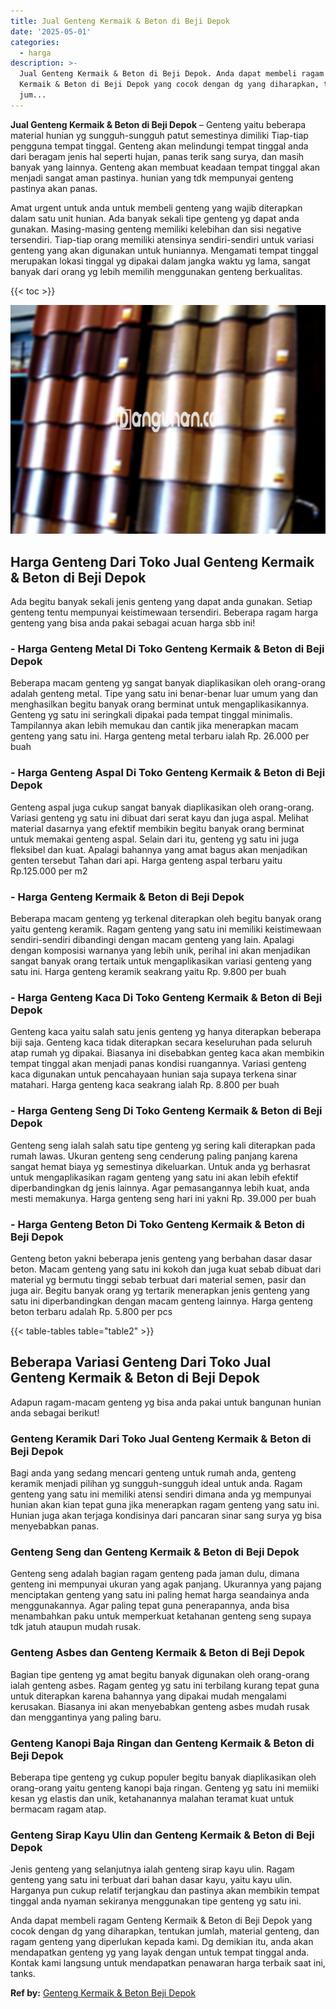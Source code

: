 ```yaml
---
title: Jual Genteng Kermaik & Beton di Beji Depok
date: '2025-05-01'
categories:
  - harga
description: >-
  Jual Genteng Kermaik & Beton di Beji Depok. Anda dapat membeli ragam Genteng
  Kermaik & Beton di Beji Depok yang cocok dengan dg yang diharapkan, tentukan
  jum...
---
```


**Jual Genteng Kermaik & Beton di Beji Depok** – Genteng yaitu beberapa material hunian yg sungguh-sungguh patut semestinya dimiliki Tiap-tiap pengguna tempat tinggal. Genteng akan melindungi tempat tinggal anda dari beragam jenis hal seperti hujan, panas terik sang surya, dan masih banyak yang lainnya. Genteng akan membuat keadaan tempat tinggal akan menjadi sangat aman pastinya. hunian yang tdk mempunyai genteng pastinya akan panas.

Amat urgent untuk anda untuk membeli genteng yang wajib diterapkan dalam satu unit hunian. Ada banyak sekali tipe genteng yg dapat anda gunakan. Masing-masing genteng memiliki kelebihan dan sisi negative tersendiri. Tiap-tiap orang memiliki atensinya sendiri-sendiri untuk variasi genteng yang akan digunakan untuk huniannya. Mengamati tempat tinggal merupakan lokasi tinggal yg dipakai dalam jangka waktu yg lama, sangat banyak dari orang yg lebih memilih menggunakan genteng berkualitas.

{{< toc >}}

![Jual Genteng Kermaik & Beton di Beji Depok](/images/genteng-minimalis-murah14.png)

## Harga Genteng Dari Toko Jual Genteng Kermaik & Beton di Beji Depok

Ada begitu banyak sekali jenis genteng yang dapat anda gunakan. Setiap genteng tentu mempunyai keistimewaan tersendiri. Beberapa ragam harga genteng yang bisa anda pakai sebagai acuan harga sbb ini!

### \- Harga Genteng Metal Di Toko Genteng Kermaik & Beton di Beji Depok

Beberapa macam genteng yg sangat banyak diaplikasikan oleh orang-orang adalah genteng metal. Tipe yang satu ini benar-benar luar umum yang dan menghasilkan begitu banyak orang berminat untuk mengaplikasikannya. Genteng yg satu ini seringkali dipakai pada tempat tinggal minimalis. Tampilannya akan lebih memukau dan cantik jika menerapkan macam genteng yang satu ini. Harga genteng metal terbaru ialah Rp. 26.000 per buah

### \- Harga Genteng Aspal Di Toko Genteng Kermaik & Beton di Beji Depok

Genteng aspal juga cukup sangat banyak diaplikasikan oleh orang-orang. Variasi genteng yg satu ini dibuat dari serat kayu dan juga aspal. Melihat material dasarnya yang efektif membikin begitu banyak orang berminat untuk memakai genteng aspal. Selain dari itu, genteng yg satu ini juga fleksibel dan kuat. Apalagi bahannya yang amat bagus akan menjadikan genten tersebut Tahan dari api. Harga genteng aspal terbaru yaitu Rp.125.000 per m2

### \- Harga Genteng Kermaik & Beton di Beji Depok

Beberapa macam genteng yg terkenal diterapkan oleh begitu banyak orang yaitu genteng keramik. Ragam genteng yang satu ini memiliki keistimewaan sendiri-sendiri dibandingi dengan macam genteng yang lain. Apalagi dengan komposisi warnanya yang lebih unik, perihal ini akan menjadikan sangat banyak orang tertaik untuk mengaplikasikan variasi genteng yang satu ini. Harga genteng keramik seakrang yaitu Rp. 9.800 per buah

### \- Harga Genteng Kaca Di Toko Genteng Kermaik & Beton di Beji Depok

Genteng kaca yaitu salah satu jenis genteng yg hanya diterapkan beberapa biji saja. Genteng kaca tidak diterapkan secara keseluruhan pada seluruh atap rumah yg dipakai. Biasanya ini disebabkan genteg kaca akan membikin tempat tinggal akan menjadi panas kondisi ruangannya. Variasi genteng kaca digunakan untuk pencahayaan hunian saja supaya terkena sinar matahari. Harga genteng kaca seakrang ialah Rp. 8.800 per buah

### \- Harga Genteng Seng Di Toko Genteng Kermaik & Beton di Beji Depok

Genteng seng ialah salah satu tipe genteng yg sering kali diterapkan pada rumah lawas. Ukuran genteng seng cenderung paling panjang karena sangat hemat biaya yg semestinya dikeluarkan. Untuk anda yg berhasrat untuk mengaplikasikan ragam genteng yang satu ini akan lebih efektif diperbandingkan dg jenis lainnya. Agar pemasangannya lebih kuat, anda mesti memakunya. Harga genteng seng hari ini yakni Rp. 39.000 per buah

### \- Harga Genteng Beton Di Toko Genteng Kermaik & Beton di Beji Depok

Genteng beton yakni beberapa jenis genteng yang berbahan dasar dasar beton. Macam genteng yang satu ini kokoh dan juga kuat sebab dibuat dari material yg bermutu tinggi sebab terbuat dari material semen, pasir dan juga air. Begitu banyak orang yg tertarik menerapkan jenis genteng yang satu ini diperbandingkan dengan macam genteng lainnya. Harga genteng beton terbaru adalah Rp. 5.800 per pcs

{{< table-tables table="table2" >}}

## Beberapa Variasi Genteng Dari Toko Jual Genteng Kermaik & Beton di Beji Depok

Adapun ragam-macam genteng yg bisa anda pakai untuk bangunan hunian anda sebagai berikut!

### Genteng Keramik Dari Toko Jual Genteng Kermaik & Beton di Beji Depok

Bagi anda yang sedang mencari genteng untuk rumah anda, genteng keramik menjadi pilihan yg sungguh-sungguh ideal untuk anda. Ragam genteng yang satu ini memiliki atensi sendiri dimana anda yg mempunyai hunian akan kian tepat guna jika menerapkan ragam genteng yang satu ini. Hunian juga akan terjaga kondisinya dari pancaran sinar sang surya yg bisa menyebabkan panas.

### Genteng Seng dan Genteng Kermaik & Beton di Beji Depok

Genteng seng adalah bagian ragam genteng pada jaman dulu, dimana genteng ini mempunyai ukuran yang agak panjang. Ukurannya yang pajang menciptakan genteng yang satu ini paling hemat harga seandainya anda menggunakannya. Agar paling tepat guna penerapannya, anda bisa menambahkan paku untuk memperkuat ketahanan genteng seng supaya tdk jatuh ataupun mudah rusak.

### Genteng Asbes dan Genteng Kermaik & Beton di Beji Depok

Bagian tipe genteng yg amat begitu banyak digunakan oleh orang-orang ialah genteng asbes. Ragam genteg yg satu ini terbilang kurang tepat guna untuk diterapkan karena bahannya yang dipakai mudah mengalami kerusakan. Biasanya ini akan menyebabkan genteng asbes mudah rusak dan menggantinya yang paling baru.

### Genteng Kanopi Baja Ringan dan Genteng Kermaik & Beton di Beji Depok

Beberapa tipe genteng yg cukup populer begitu banyak diaplikasikan oleh orang-orang yaitu genteng kanopi baja ringan. Genteng yg satu ini memiiki kesan yg elastis dan unik, ketahanannya malahan teramat kuat untuk bermacam ragam atap.

### Genteng Sirap Kayu Ulin dan Genteng Kermaik & Beton di Beji Depok

Jenis genteng yang selanjutnya ialah genteng sirap kayu ulin. Ragam genteng yang satu ini terbuat dari bahan dasar kayu, yaitu kayu ulin. Harganya pun cukup relatif terjangkau dan pastinya akan membikin tempat tinggal anda nyaman sekiranya menggunakan tipe genteng yg satu ini.

Anda dapat membeli ragam Genteng Kermaik & Beton di Beji Depok yang cocok dengan dg yang diharapkan, tentukan jumlah, material genteng, dan ragam genteng yang diperlukan kepada kami. Dg demikian itu, anda akan mendapatkan genteng yg yang layak dengan untuk tempat tinggal anda. Kontak kami langsung untuk mendapatkan penawaran harga terbaik saat ini, tanks.

**Ref by:**  [Genteng Kermaik & Beton  Beji Depok](https://id.wikipedia.org/wiki/Genteng)
